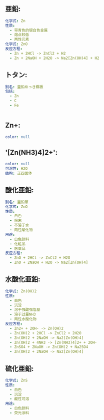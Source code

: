 ## 亜鉛:

```yaml
化学式: Zn
性质:
  - 带青色的银白色金属
  - 熔点较低
  - 两性元素
化学式: ZnO
反应方程:
  - Zn + 2HCl -> ZnCl2 + H2
  - Zn + 2NaOH + 2H2O -> Na2[Zn(OH)4] + H2

```

## トタン:

```yaml
别名: 亜鉛めっき鋼板
包括:
  - Zn
  - C
  - Fe



```

## Zn+:

```yaml
color: null

```

## '[Zn(NH3)4]2+':

```yaml
color: null
可溶性: H2O
结构: 正四面体

```

## 酸化亜鉛:

```yaml
别名: 亜鉛華
化学式: ZnO
性质:
  - 白色
  - 粉末
  - 不溶于水
  - 两性酸化物
用途:
  - 白色颜料
  - 化粧品
  - 医薬品
反应方程:
  - ZnO + 2HCl -> ZnCl2 + H2O
  - ZnO + 2NaOH + H2O -> Na2[Zn(OH)4]

```

## 水酸化亜鉛:

```yaml
化学式: Zn(OH)2
性质:
  - 白色
  - 沉淀
  - 溶于强酸强塩基
  - 溶于过量NH3
  - 两性水酸化物
反应方程:
  - Zn2+ + 2OH- -> Zn(OH)2
  - Zn(OH)2 + 2HCl -> ZnCl2 + 2H2O
  - Zn(OH)2 + 2NaOH -> Na2[Zn(OH)4]
  - Zn(OH)2 + 4NH3 -> [Zn(NH3)4]2+ + 2OH-
  - ZnSO4 + 2NaOH -> Zn(OH)2 + Na2SO4
  - Zn(OH)2 + 2NaOH -> Na2[Zn(OH)4]

```

## 硫化亜鉛:

```yaml
化学式: ZnS
性质:
  - 白色
  - 沉淀
  - 酸性可溶
用途:
  - 白色颜料
  - 荧光涂料
```